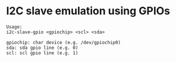 # I2C slave emulation using GPIOs

```
Usage:
i2c-slave-gpio <gpiochip> <scl> <sda>

gpiochip: char device (e.g. /dev/gpiochip0)
sda: sda gpio line (e.g. 0)
scl: scl gpio line (e.g. 1)
```

